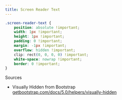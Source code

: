 ```yaml
---
title: Screen Reader Text
---
```


```css
.screen-reader-text {
    position: absolute !important;
    width: 1px !important;
    height: 1px !important;
    padding: 0 !important;
    margin: -1px !important;
    overflow: hidden !important;
    clip: rect(0, 0, 0, 0) !important;
    white-space: nowrap !important;
    border: 0 !important;
}
```
Sources
- Visually Hidden from Bootstrap [getbootstrap.com/docs/5.0/helpers/visually-hidden](https://getbootstrap.com/docs/5.0/helpers/visually-hidden/)